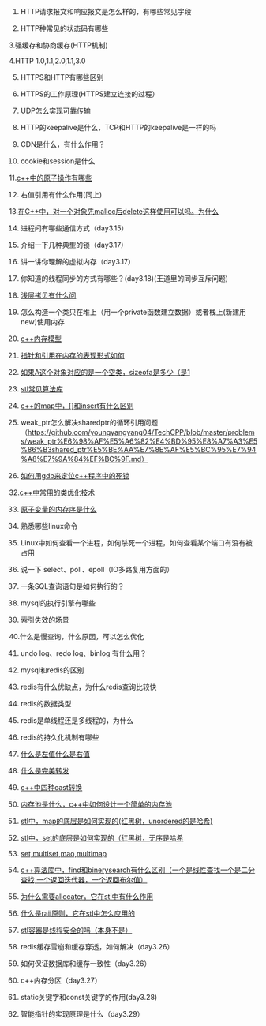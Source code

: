 1. HTTP请求报文和响应报文是怎么样的，有哪些常见字段

2. HTTP种常见的状态码有哪些

3.强缓存和协商缓存(HTTP机制)

4.HTTP 1.0,1.1,2.0,1.1,3.0

5. HTTPS和HTTP有哪些区别

6. HTTPS的工作原理(HTTPS建立连接的过程）

7. UDP怎么实现可靠传输

8. HTTP的keepalive是什么，TCP和HTTP的keepalive是一样的吗

9. CDN是什么，有什么作用？

10. cookie和session是什么

11.[c++中的原子操作有哪些](https://github.com/youngyangyang04/TechCPP/blob/master/problems/%E8%AE%B2%E4%B8%80%E8%AE%B2C++%E4%B8%AD%E7%9A%84%E5%8E%9F%E5%AD%90%E6%93%8D%E4%BD%9C%E6%9C%89%E9%82%A3%E4%BA%9B%EF%BC%9F.md)

12. 右值引用有什么作用(同上)

13.[在C++中，对一个对象先malloc后delete这样使用可以吗。为什么](https://github.com/youngyangyang04/TechCPP/blob/master/problems/%E5%9C%A8C%2B%2B%E4%B8%AD%EF%BC%8C%E5%AF%B9%E4%B8%80%E4%B8%AA%E5%AF%B9%E8%B1%A1%E5%85%88malloc%E5%90%8Edelete%E8%BF%99%E6%A0%B7%E4%BD%BF%E7%94%A8%E5%8F%AF%E4%BB%A5%E5%90%97%EF%BC%9F%E6%9C%89%E4%BB%80%E4%B9%88%E9%A3%8E%E9%99%A9.md)

14. 进程间有哪些通信方式（day3.15）

15. 介绍一下几种典型的锁（day3.17)

16. 讲一讲你理解的虚拟内存（day3.17）

17. 你知道的线程同步的方式有哪些？(day3.18)(王道里的同步互斥问题)

18. [浅层拷贝有什么问](https://github.com/youngyangyang04/TechCPP/blob/master/problems/%E5%9C%A8C++%E4%B8%AD%E4%B8%BA%E4%BB%80%E4%B9%88%E9%9C%80%E8%A6%81%E6%B7%B1%E6%8B%B7%E8%B4%9D%EF%BC%8C%E6%B5%85%E6%8B%B7%E8%B4%9D%E4%BC%9A%E5%AD%98%E5%9C%A8%E5%93%AA%E4%BA%9B%E9%97%AE%E9%A2%98%EF%BC%9F.md)

19. 怎么构造一个类只在堆上（用一个private函数建立数据）或者栈上(新建用new)使用内存

20. [c++内存模型](https://github.com/youngyangyang04/TechCPP/blob/master/problems/%E4%BB%80%E4%B9%88%E6%98%AFC++%E7%9A%84%E5%86%85%E5%AD%98%E6%A8%A1%E5%9E%8B%EF%BC%9F.md)

21. [指针和引用在内存的表现形式如何](https://github.com/youngyangyang04/TechCPP/blob/master/problems/%E6%8C%87%E9%92%88%E5%92%8C%E5%BC%95%E7%94%A8%E5%9C%A8%E5%86%85%E5%AD%98%E4%B8%AD%E7%9A%84%E8%A1%A8%E7%8E%B0%E5%BD%A2%E5%BC%8F%E6%9C%89%E4%BD%95%E4%B8%8D%E5%90%8C%EF%BC%9F.md)

22. [如果A这个对象对应的是一个空类，sizeofa是多少（是1](https://github.com/youngyangyang04/TechCPP/blob/master/problems/%E5%A6%82%E6%9E%9CA%E8%BF%99%E4%B8%AA%E5%AF%B9%E8%B1%A1%E5%AF%B9%E5%BA%94%E7%9A%84%E7%B1%BB%E6%98%AF%E4%B8%80%E4%B8%AA%E7%A9%BA%E7%B1%BB%EF%BC%8C%E9%82%A3%E4%B9%88sizeof(A)%E7%9A%84%E5%80%BC%E6%98%AF%E5%A4%9A%E5%B0%91%EF%BC%9F.md)

23. [stl常见算法库](https://github.com/youngyangyang04/TechCPP/blob/master/problems/STL%E4%B8%AD%E4%B8%80%E8%88%AC%E9%83%BD%E6%9C%89%E9%82%A3%E4%BA%9B%E5%B8%B8%E8%A7%81%E7%9A%84%E7%AE%97%E6%B3%95%E5%BA%93%E5%91%A2%EF%BC%9F.md)

24. [c++的map中，[]和insert有什么区别](https://github.com/youngyangyang04/TechCPP/blob/master/problems/%E5%9C%A8C++%E7%9A%84map%E4%B8%AD%EF%BC%8C%5B%5D%E4%B8%8Einsert%E6%9C%89%E9%82%A3%E4%BA%9B%E5%8C%BA%E5%88%AB%EF%BC%9F.md)

30. weak_ptr怎么解决sharedptr的循环引用问题（https://github.com/youngyangyang04/TechCPP/blob/master/problems/weak_ptr%E6%98%AF%E5%A6%82%E4%BD%95%E8%A7%A3%E5%86%B3shared_ptr%E5%BE%AA%E7%8E%AF%E5%BC%95%E7%94%A8%E7%9A%84%EF%BC%9F.md）

31. [如何用gdb来定位c++程序中的死锁](https://github.com/youngyangyang04/TechCPP/blob/master/problems/%E5%A6%82%E4%BD%95%E4%BD%BF%E7%94%A8gdb%E6%9D%A5%E5%AE%9A%E4%BD%8DC++%E7%A8%8B%E5%BA%8F%E4%B8%AD%E7%9A%84%E6%AD%BB%E9%94%81%EF%BC%9F.md)

32.[c++中常用的类优化技术](https://github.com/youngyangyang04/TechCPP/blob/master/problems/C++%E4%B8%AD%E5%B8%B8%E7%94%A8%E7%9A%84%E7%B1%BB%E4%BC%98%E5%8C%96%E6%8A%80%E6%9C%AF%E6%9C%89%E9%82%A3%E4%BA%9B%EF%BC%9F.md)

33. [原子变量的内存序是什么](https://github.com/youngyangyang04/TechCPP/blob/master/problems/%E5%8E%9F%E5%AD%90%E5%8F%98%E9%87%8F%E7%9A%84%E5%86%85%E5%AD%98%E5%BA%8F%E6%98%AF%E4%BB%80%E4%B9%88%EF%BC%9F.md)

34. 熟悉哪些linux命令 

35. Linux中如何查看一个进程，如何杀死一个进程，如何查看某个端口有没有被占用

36. 说一下 select、poll、epoll（IO多路复用方面的）

37. 一条SQL查询语句是如何执行的？

38. mysql的执行引擎有哪些

39. 索引失效的场景

40.什么是慢查询，什么原因，可以怎么优化

41. undo log、redo log、binlog 有什么用？

42. mysql和redis的区别

43. redis有什么优缺点，为什么redis查询比较快

44. redis的数据类型

45. redis是单线程还是多线程的，为什么

46. redis的持久化机制有哪些

47. [什么是左值什么是右值](https://github.com/youngyangyang04/TechCPP/blob/master/problems/%E4%BB%80%E4%B9%88%E6%98%AF%E5%B7%A6%E5%80%BC%EF%BC%9F%E4%BB%80%E4%B9%88%E6%98%AF%E5%8F%B3%E5%80%BC%EF%BC%9F%E6%9C%89%E4%BB%80%E4%B9%88%E4%B8%8D%E5%90%8C%EF%BC%9F.md)


48. [什么是完美转发](https://github.com/youngyangyang04/TechCPP/blob/master/problems/%E4%BB%80%E4%B9%88%E6%98%AF%E5%AE%8C%E7%BE%8E%E8%BD%AC%E5%8F%91%EF%BC%9F.md)
49. [c++中四种cast转换](https://github.com/youngyangyang04/TechCPP/blob/master/problems/C++%E4%B8%AD%E5%9B%9B%E7%A7%8Dcast%E7%9A%84%E8%BD%AC%E6%8D%A2%EF%BC%9F.md)

50. [内存池是什么，c++中如何设计一个简单的内存池](https://github.com/youngyangyang04/TechCPP/blob/master/problems/%E5%86%85%E5%AD%98%E6%B1%A0%E6%98%AF%E4%BB%80%E4%B9%88%EF%BC%9F%E5%9C%A8C++%E4%B8%AD%E5%A6%82%E4%BD%95%E8%AE%BE%E8%AE%A1%E4%B8%80%E4%B8%AA%E7%AE%80%E5%8D%95%E7%9A%84%E5%86%85%E5%AD%98%E6%B1%A0%EF%BC%9F.md)

51. [stl中，map的底层是如何实现的(红黑树，unordered的是哈希)](https://github.com/youngyangyang04/TechCPP/blob/master/problems/STL%E4%B8%AD%EF%BC%8Cmap%E7%9A%84%E5%BA%95%E5%B1%82%E6%98%AF%E5%A6%82%E4%BD%95%E5%AE%9E%E7%8E%B0%E7%9A%84%EF%BC%9F.md)
52. [stl中，set的底层是如何实现的（红黑树，无序是哈希](https://github.com/youngyangyang04/TechCPP/blob/master/problems/STL%E4%B8%AD%EF%BC%8Cset%E7%9A%84%E5%BA%95%E5%B1%82%E6%98%AF%E5%A6%82%E4%BD%95%E5%AE%9E%E7%8E%B0%E7%9A%84%EF%BC%9F.md)
53. [set,multiset,mao,multimap](https://github.com/youngyangyang04/TechCPP/blob/master/problems/set%EF%BC%8Cmutiset%EF%BC%8Cmap%EF%BC%8Cmutimap%E4%B9%8B%E9%97%B4%E9%83%BD%E6%9C%89%E4%BB%80%E4%B9%88%E5%8C%BA%E5%88%AB%EF%BC%9F.md)
54. [c++算法库中，find和binerysearch有什么区别（一个是线性查找一个是二分查找,一个返回迭代器，一个返回布尔值）](https://github.com/youngyangyang04/TechCPP/blob/master/problems/%E5%9C%A8C++%E7%9A%84%E7%AE%97%E6%B3%95%E5%BA%93%E4%B8%AD%EF%BC%8Cfind()%E5%92%8Cbinary_search()%E6%9C%89%E4%BB%80%E4%B9%88%E5%8C%BA%E5%88%AB%EF%BC%9F.md)
55. [为什么需要allocater，它在stl中有什么作用](https://github.com/youngyangyang04/TechCPP/blob/master/problems/%E4%B8%BA%E4%BB%80%E4%B9%88%E9%9C%80%E8%A6%81allocator%EF%BC%9F%E4%BB%96%E5%9C%A8STL%E4%B8%AD%E6%9C%89%E4%BB%80%E4%B9%88%E4%BD%9C%E7%94%A8%EF%BC%9F.md)
56. [什么是raii原则，它在stl中怎么应用的](https://github.com/youngyangyang04/TechCPP/blob/master/problems/%E4%BB%80%E4%B9%88%E6%98%AFRAII%E5%8E%9F%E5%88%99%EF%BC%8C%E4%BB%96%E5%9C%A8STL%E6%98%AF%E6%80%8E%E4%B9%88%E5%BA%94%E7%94%A8%E7%9A%84%EF%BC%9F.md)
57. [stl容器是线程安全的吗（本身不是）](https://github.com/youngyangyang04/TechCPP/blob/master/problems/STL%E5%AE%B9%E5%99%A8%E6%98%AF%E7%BA%BF%E7%A8%8B%E5%AE%89%E5%85%A8%E7%9A%84%E5%90%97%EF%BC%9F.md)
58. redis缓存雪崩和缓存穿透，如何解决（day3.26）
59. 如何保证数据库和缓存一致性（day3.26）
60. c++内存分区（day3.27）
61. static关键字和const关键字的作用(day3.28)
62. 智能指针的实现原理是什么（day3.29）